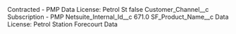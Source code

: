 <?xml version="1.0" encoding="UTF-8"?>
<CustomMetadata xmlns="http://soap.sforce.com/2006/04/metadata" xmlns:xsi="http://www.w3.org/2001/XMLSchema-instance" xmlns:xsd="http://www.w3.org/2001/XMLSchema">
    <label>Contracted - PMP Data License: Petrol St</label>
    <protected>false</protected>
    <values>
        <field>Customer_Channel__c</field>
        <value xsi:type="xsd:string">Subscription - PMP</value>
    </values>
    <values>
        <field>Netsuite_Internal_Id__c</field>
        <value xsi:type="xsd:double">671.0</value>
    </values>
    <values>
        <field>SF_Product_Name__c</field>
        <value xsi:type="xsd:string">Data License: Petrol Station Forecourt Data</value>
    </values>
</CustomMetadata>
